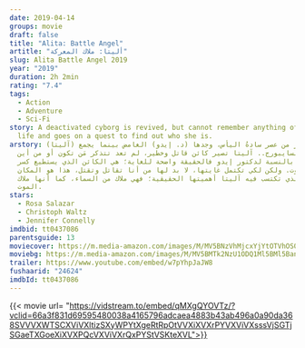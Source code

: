 ```yaml
---
date: 2019-04-14
groups: movie
draft: false
title: "Alita: Battle Angel"
artitle: "أليتا: ملاك المعركة"
slug: Alita Battle Angel 2019
year: "2019"
duration: 2h 2min
rating: "7.4"
tags:
  - Action
  - Adventure
  - Sci-Fi
story: A deactivated cyborg is revived, but cannot remember anything of her past
  life and goes on a quest to find out who she is.
arstory: (آليتا) هي ابتكار من عصر سادهُ اليأس، وجدها (د. إيدو) الغامض بينما يجمع
  أجزاء السايبورج.. آليتا تصير كائن قاتل وخطير، لم تعد تتذكر مَن تكون أو من أين
  جاءت. لكن بالنسبة لدكتور إيدو فالحقيقة واضحة للغاية؛ هي الكائن الذي يستطيع كسر
  حلقة الموت. ولكن لكي تكتمل غايتها، لا بد لها من أنا تقاتل وتقتل، هذا هو المكان
  الذي تكتسب فيه آليتا أهميتها الحقيقية؛ فهي ملاك من السماء، كما أنها ملاك
  الموت.
stars:
  - Rosa Salazar
  - Christoph Waltz
  - Jennifer Connelly
imdbid: tt0437086
parentsguide: 13
moviecover: https://m.media-amazon.com/images/M/MV5BNzVhMjcxYjYtOTVhOS00MzQ1LWFiNTAtZmY2ZmJjNjIxMjllXkEyXkFqcGdeQXVyNTc5OTMwOTQ@._V1_.jpg
moviebg: https://m.media-amazon.com/images/M/MV5BMTk2NzU1ODQ1Ml5BMl5BanBnXkFtZTgwNjE5Mjc0NjM@._V1_SX1777_CR0,0,1777,938_AL_.jpg
trailer: https://www.youtube.com/embed/w7pYhpJaJW8
fushaarid: "24624"
imdbId: tt0437086
---
```


{{< movie url= "https://vidstream.to/embed/qMXgQYOVTz/?vclid=66a3f831d69595480038a4165796adcaea4883b43ab496a0a90da368SVVVXWTSCXViVXltizSXyWPYtXgeRtRpOtVVXiXVXrPYVXViVXsssVjSGTjSGaeTXGoeXiXVXPQcVXViVXrQxPYStVSKteXVL">}}
